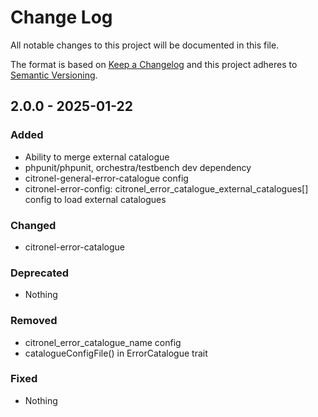 # Change Log
All notable changes to this project will be documented in this file.

The format is based on [Keep a Changelog](https://keepachangelog.com) and this project adheres to [Semantic Versioning](https://semver.org).

## 2.0.0 - 2025-01-22

### Added

- Ability to merge external catalogue
- phpunit/phpunit, orchestra/testbench dev dependency
- citronel-general-error-catalogue config
- citronel-error-config: citronel_error_catalogue_external_catalogues[] config to load external catalogues

### Changed

- citronel-error-catalogue

### Deprecated

- Nothing

### Removed

- citronel_error_catalogue_name config
- catalogueConfigFile() in ErrorCatalogue trait

### Fixed

- Nothing